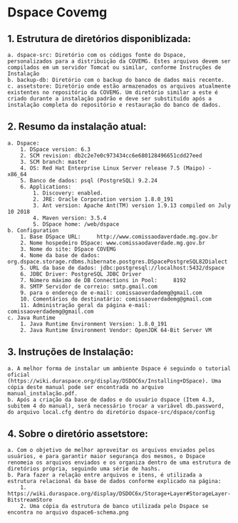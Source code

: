 # Dspace Covemg

## 1. Estrutura de diretórios disponiblizada:
    a. dspace-src: Diretório com os códigos fonte do Dspace, personalizados para a distribuição da COVEMG. Estes arquivos devem ser compilados em um servidor Tomcat ou similar, conforme Instruções de Instalação
    b. backup-db: Diretório com o backup do banco de dados mais recente.
    c. assetstore: Diretório onde estão armazenados os arquivos atualmente existentes no repositório da COVEMG. Um diretório similar a este é criado durante a instalação padrão e deve ser substituído após a instalação completa do repositório e restauração do banco de dados.

## 2. Resumo da instalação atual:
    a. Dspace:
        1. DSpace version: 6.3
        2. SCM revision: db2c2e7e0c973434cc6e680128496651cdd27eed
        3. SCM branch: master
        4. OS: Red Hat Enterprise Linux Server release 7.5 (Maipo) - x86_64
        5. Banco de dados: psql (PostgreSQL) 9.2.24
        6. Applications:
            1. Discovery: enabled.
            2. JRE: Oracle Corporation version 1.8.0_191
            3. Ant version: Apache Ant(TM) version 1.9.13 compiled on July 10 2018
            4. Maven version: 3.5.4
            5. DSpace home: /web/dspace
    b. Configuration
        1. Base DSpace URL:     http://www.comissaodaverdade.mg.gov.br
        2. Nome hospedeiro DSpace: www.comissaodaverdade.mg.gov.br
        3. Nome do site: DSpace COVEMG
        4. Nome da base de dados: org.dspace.storage.rdbms.hibernate.postgres.DSpacePostgreSQL82Dialect
        5. URL da base de dados: jdbc:postgresql://localhost:5432/dspace
        6. JDBC Driver: PostgreSQL JDBC Driver
        7. Número máximo de DB Connections in Pool:     8192
        8. SMTP Servidor de correio: smtp.gmail.com
        9. para o endereço de e-mail: comissaoverdademg@gmail.com
        10. Comentários do destinatário: comissaoverdademg@gmail.com
        11. Administração geral da página e-mail: comissaoverdademg@gmail.com
    c. Java Runtime
        1. Java Runtime Environment Version: 1.8.0_191
        2. Java Runtime Environment Vendor: OpenJDK 64-Bit Server VM

## 3. Instruções de Instalação:
    a. A melhor forma de instalar um ambiente Dspace é seguindo o tutorial oficial (https://wiki.duraspace.org/display/DSDOC6x/Installing+DSpace). Uma cópia deste manual pode ser encontrada no arquivo manual_instalação.pdf.
    b. Após a criação da base de dados e do usuário dspace (Item 4.3, subitem 4 do manual), será necessário trocar a variável db.password, do arquivo local.cfg dentro do diretório dspace-src/dspace/config

## 4. Sobre o diretório assetstore:
    a. Com o objetivo de melhor aproveitar os arquivos enviados pelos usuários, e para garantir maior segurança dos mesmos, o Dspace renomeia os arquivos enviados e os organiza dentro de uma estrutura de diretórios própria, seguindo uma série de hashs.
    b. Para fazer a relação entre arquivos e itens, é utilizada a estrutura relacional da base de dados conforme explicado na página:
        1. https://wiki.duraspace.org/display/DSDOC6x/Storage+Layer#StorageLayer-BitstreamStore
        2. Uma cópia da estrutura de banco utilizada pelo Dspace se encontra no arquivo dspace6-schema.png
